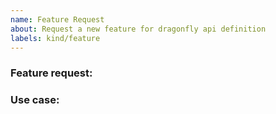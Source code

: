 ```yaml
---
name: Feature Request
about: Request a new feature for dragonfly api definition
labels: kind/feature
---
```


### Feature request:

<!-- Please describe the feature request and why you would like to have it -->

### Use case:

<!-- Please add a concrete use case to demonstrate how such a feature would add value for the user. -->
